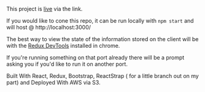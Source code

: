 This project is [live](http://grantwillison.tech/) via the link.

If you would like to cone this repo, it can be run locally with ```npm start``` and will host @ http://localhost:3000/

The best way to view the state of the information stored on the client will be with the [Redux DevTools](https://chrome.google.com/webstore/detail/redux-devtools/lmhkpmbekcpmknklioeibfkpmmfibljd?hl=en) installed in chrome.

If you're running something on that port already there will be a prompt asking you if you'd like to run it on another port.


Built With React, Redux, Bootstrap, ReactStrap ( for a little branch out on my part) and Deployed With AWS via S3.
